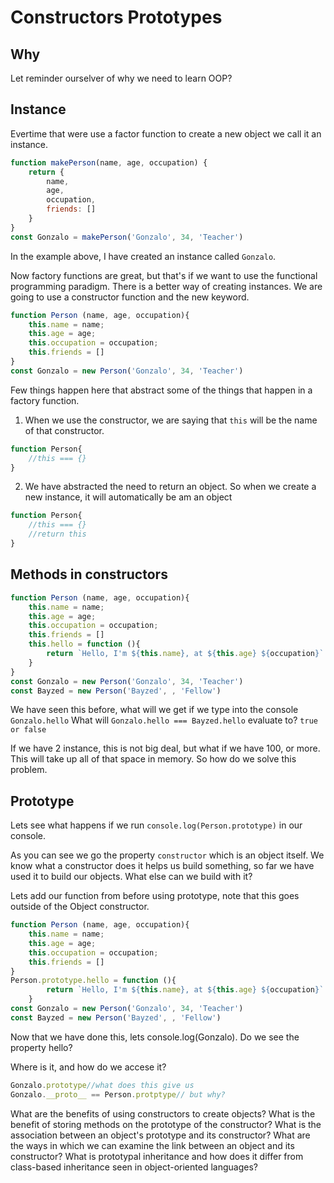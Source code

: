 #  Constructors Prototypes

## Why

Let reminder ourselver of why we need to learn OOP? 

## Instance

Evertime that were use a factor function to create a new object we call it an instance.
```js
function makePerson(name, age, occupation) {
    return {
        name,
        age,
        occupation,
        friends: []
    }
}
const Gonzalo = makePerson('Gonzalo', 34, 'Teacher')
```
In the example above, I have created an instance called `Gonzalo`. 

Now factory functions are great, but that's if we want to use the functional programming paradigm. There is a better way of creating instances. We are going to use a constructor function and the new keyword. 

```js
function Person (name, age, occupation){
    this.name = name;
    this.age = age;
    this.occupation = occupation;
    this.friends = []
}
const Gonzalo = new Person('Gonzalo', 34, 'Teacher')
```

Few things happen here that abstract some of the things that happen in a factory function.

1. When we use the constructor, we are saying that `this` will be the name of that constructor. 

```js
function Person{
    //this === {}
}
```
2. We have abstracted the need to return an object. So when we create a new instance, it will automatically be am an object
```js
function Person{
    //this === {}
    //return this
}
```

## Methods in constructors

```js
function Person (name, age, occupation){
    this.name = name;
    this.age = age;
    this.occupation = occupation;
    this.friends = []
    this.hello = function (){
        return `Hello, I'm ${this.name}, at ${this.age} ${occupation}`
    }
}
const Gonzalo = new Person('Gonzalo', 34, 'Teacher')
const Bayzed = new Person('Bayzed', , 'Fellow')

```
We have seen this before, what will we get if we type into the console `Gonzalo.hello`
What will `Gonzalo.hello === Bayzed.hello` evaluate to? `true or false`

If we have 2 instance, this is not big deal, but what if we have 100, or more. This will take up all of that space in memory. So how do we solve this problem. 


## Prototype 

Lets see what happens if we run `console.log(Person.prototype)` in our console. 

As you can see we go the property `constructor` which is an object itself. We know what a constructor does it helps us build something, so far we have used it to build our objects. What else can we build with it?

Lets add our function from before using prototype, note that this goes outside of the Object constructor. 

```js
function Person (name, age, occupation){
    this.name = name;
    this.age = age;
    this.occupation = occupation;
    this.friends = []
}
Person.prototype.hello = function (){
        return `Hello, I'm ${this.name}, at ${this.age} ${occupation}`
    }
const Gonzalo = new Person('Gonzalo', 34, 'Teacher')
const Bayzed = new Person('Bayzed', , 'Fellow')
```
Now that we have done this, lets console.log(Gonzalo). Do we see the property hello?

Where is it, and how do we accese it?

```js
Gonzalo.prototype//what does this give us
Gonzalo.__proto__ == Person.protptype// but why?

```
What are the benefits of using constructors to create objects?
What is the benefit of storing methods on the prototype of the constructor?
What is the association between an object's prototype and its constructor?
What are the ways in which we can examine the link between an object and its constructor?
What is prototypal inheritance and how does it differ from class-based inheritance seen in object-oriented languages?



